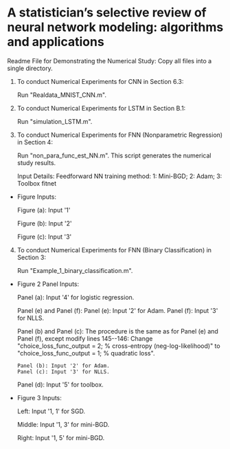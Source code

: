 # A statistician’s selective review of neural network modeling: algorithms and applications

Readme File for Demonstrating the Numerical Study: Copy all files into a single directory.

1. To conduct Numerical Experiments for CNN  in Section 6.3: 

    Run "Realdata_MNIST_CNN.m". 

2. To conduct Numerical Experiments for LSTM  in Section B.1: 

    Run "simulation_LSTM.m". 

3. To conduct Numerical Experiments for FNN (Nonparametric Regression) in Section 4:
   
    Run "non_para_func_est_NN.m". This script generates the numerical study results.

    Input Details: Feedforward NN training method: 1: Mini-BGD;  2: Adam;  3: Toolbox fitnet

  - Figure Inputs:

    Figure (a): Input '1'

    Figure (b): Input '2'

    Figure (c): Input '3'

4. To conduct Numerical Experiments for FNN (Binary Classification) in Section 3: 

    Run "Example_1_binary_classification.m".

  - Figure 2 Panel Inputs:

    Panel (a): Input '4' for logistic regression.

    Panel (e) and Panel (f):
        Panel (e): Input '2' for Adam.
        Panel (f): Input '3' for NLLS.

    Panel (b) and Panel (c): The procedure is the same as for Panel (e) and Panel (f), except modify lines 145--146:
        Change "choice_loss_func_output = 2; % cross-entropy (neg-log-likelihood)"
        to
        "choice_loss_func_output = 1; % quadratic loss".

        Panel (b): Input '2' for Adam.
        Panel (c): Input '3' for NLLS.

    Panel (d): Input '5' for toolbox.

  - Figure 3 Inputs:

    Left:   Input '1, 1' for SGD.

    Middle: Input '1, 3' for mini-BGD.

    Right:  Input '1, 5' for mini-BGD.
